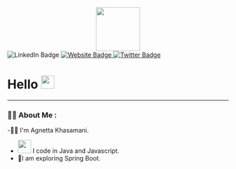 <div id="header" align="center">
  <img src="https://media.giphy.com/media/KGhpQ5NMoWKQurlHwI/giphy.gif" width="100"/>
</div>
<div id="badges" align="center'>
  <a href="https://ke.linkedin.com/in/agnetta-khasamani-191b42164?">
    <img src="https://img.shields.io/badge/LinkedIn-blue?style=for-the-badge&logo=linkedin&logoColor=white" alt="LinkedIn Badge"/>
  </a>
  <a href="https://ink-jay.github.io/portfolio/index.html">
    <img src="https://img.shields.io/badge/Website-red?style=for-the-badge&logo=website&logoColor=white" alt="Website Badge"/>
  </a>
  <a href="your-twitter-URL">
    <img src="https://img.shields.io/badge/Twitter-blue?style=for-the-badge&logo=twitter&logoColor=white" alt="Twitter Badge"/>
  </a>
</div>


<h1>
  Hello
  <img src="https://media.giphy.com/media/hvRJCLFzcasrR4ia7z/giphy.gif" width="30px"/>
</h1>

---
### :woman_technologist: About Me :
-👨‍💻 I'm Agnetta Khasamani.
- <img src="https://media.giphy.com/media/WUlplcMpOCEmTGBtBW/giphy.gif" width="30"> I code in Java and Javascript.
- :seedling:I am exploring Spring Boot.
